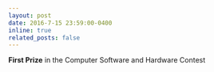 ```yaml
---
layout: post
date: 2016-7-15 23:59:00-0400
inline: true
related_posts: false
---
```


**First Prize** in the Computer Software and Hardware Contest   
